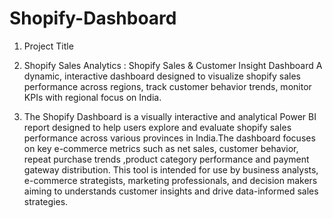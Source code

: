 # Shopify-Dashboard
1. Project Title
2. 
   Shopify Sales Analytics : Shopify Sales & Customer Insight Dashboard
A dynamic, interactive dashboard designed to visualize shopify sales performance across regions, track customer behavior trends, monitor KPIs with regional focus on India.

3. The Shopify Dashboard is a visually interactive and analytical Power BI report designed to help users explore and evaluate shopify sales performance across various provinces in India.The dashboard focuses on key e-commerce metrics such as net sales, customer behavior, repeat purchase trends ,product category performance and payment gateway distribution. This tool is intended for use by business analysts, e-commerce strategists, marketing professionals, and decision makers aiming to understands customer insights and drive data-informed sales strategies.
